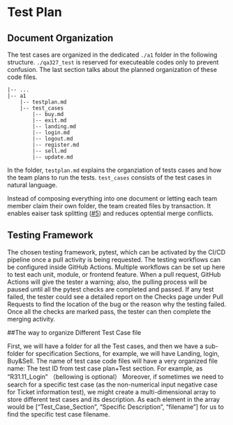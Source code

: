 # Test Plan

## Document Organization


The test cases are organized in the dedicated `./a1` folder in the following structure. `./qa327_test` is reserved for executeable codes only to prevent confusion. The last section talks about the planned organization of these code files.

```
|-- ...
|-- a1
    |-- testplan.md
    |-- test_cases
        |-- buy.md
        |-- exit.md
        |-- landing.md
        |-- login.md
        |-- logout.md
        |-- register.md
        |-- sell.md
        |-- update.md
```

In the folder, `testplan.md` explains the organziation of tests cases and how the team plans to run the tests. `test_cases` consists of the test cases in natural language. 

Instead of composing everything into one document or letting each team member claim their own folder, the team created files by transaction. It enables eaiser task splitting ([#5](https://github.com/rickyzhangca/CISC-327/issues/5)) and reduces optential merge conflicts.

## Testing Framework
The chosen testing framework, pytest, which can be activated by the CI/CD pipeline once a pull activity is being requested. The testing workflows can be configured inside GitHub Actions. Multiple workflows can be set up here to test each unit, module, or frontend feature. When a pull request, GitHub Actions will give the tester a warning; also, the pulling process will be paused until all the pytest checks are completed and passed. If any test failed, the tester could see a detailed report on the Checks page under Pull Requests to find the location of the bug or the reason why the testing failed. Once all the checks are marked pass, the tester can then complete the merging activity.

##The way to organize Different Test Case file


First, we will have a folder for all the Test cases, and then we have a sub-folder for specification Sections, for example, we will have Landing, login, Buy&Sell.
The name of test case code files will have a very organized file name: The test ID from test case plan+Test section. For example, as “R31.11_Login”
（bellowing is optional）
Moreover, if sometimes we need to search for a specific test case (as the non-numerical input negative case for Ticket information test), we might create a multi-dimensional array to store different test cases and its description. As each element in the array would be [“Test_Case_Section”, “Specific Description”, “filename”] for us to find the specific test case filename.
